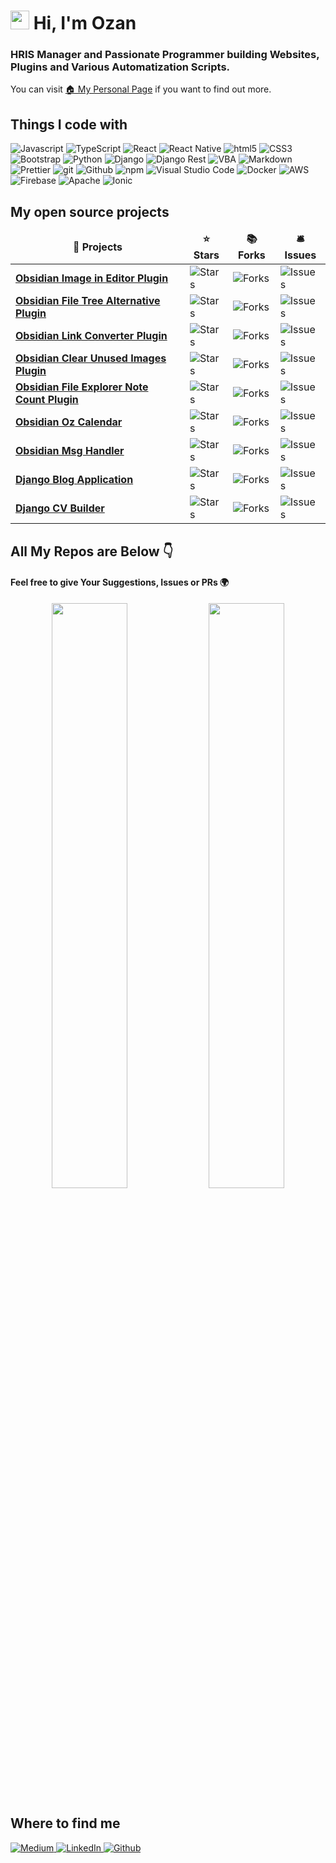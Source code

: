 # <img src="https://emojis.slackmojis.com/emojis/images/1531849430/4246/blob-sunglasses.gif?1531849430" width="30"/> Hi, I'm Ozan 

### HRIS Manager and Passionate Programmer building Websites, Plugins and Various Automatization Scripts. </br>
 
You can visit <a href="https://ozan.pl">🏠 My Personal Page</a> if you want to find out more.
 
## Things I code with
<p>
  <img alt="Javascript" src="https://img.shields.io/badge/javascript-%23323330.svg?style=flat-square&logo=javascript&logoColor=%23F7DF1E" />
  <img alt="TypeScript" src="https://img.shields.io/badge/-TypeScript-007ACC?style=flat-square&logo=typescript&logoColor=white" />
  <img alt="React" src="https://img.shields.io/badge/-React-45b8d8?style=flat-square&logo=react&logoColor=white" />
  <img alt="React Native" src="https://img.shields.io/badge/react_native-%2320232a.svg?style=flat-square&logo=react&logoColor=%2361DAF" />
  <img alt="html5" src="https://img.shields.io/badge/-HTML5-E34F26?style=flat-square&logo=html5&logoColor=white" />
  <img alt="CSS3" src="https://img.shields.io/badge/css3-%231572B6.svg?style=flat-square&logo=css3&logoColor=white" />
  <img alt="Bootstrap" src="https://img.shields.io/badge/bootstrap-%23563D7C.svg?style=flat-square&logo=bootstrap&logoColor=white" />
  <img alt="Python" src="https://img.shields.io/badge/python-3670A0?style=flat-square&logo=python&logoColor=ffdd54" />
  <img alt="Django" src="https://img.shields.io/badge/django-%23092E20.svg?style=flat-square&logo=django&logoColor=white" />
  <img alt="Django Rest" src="https://img.shields.io/badge/DJANGO-REST-ff1709?style=flat-square&logo=django&logoColor=white&color=ff1709&labelColor=gray" />
  <img alt="VBA" src="https://img.shields.io/badge/VBA-white" />
  <img alt="Markdown" src="https://img.shields.io/badge/markdown-%23000000.svg?style=flat-square&logo=markdown&logoColor=white" />
  <img alt="Prettier" src="https://img.shields.io/badge/-Prettier-F7B93E?style=flat-square&logo=prettier&logoColor=white" />
  <img alt="git" src="https://img.shields.io/badge/-Git-F05032?style=flat-square&logo=git&logoColor=white" />
  <img alt="Github" src="https://img.shields.io/badge/github-%23121011.svg?style=flat-square&logo=github&logoColor=white" />
  <img alt="npm" src="https://img.shields.io/badge/-NPM-CB3837?style=flat-square&logo=npm&logoColor=white" />
  <img alt="Visual Studio Code" src="https://img.shields.io/badge/Visual%20Studio%20Code-0078d7.svg?style=flat-square&logo=visual-studio-code&logoColor=white" />
  <img alt="Docker" src="https://img.shields.io/badge/-Docker-46a2f1?style=flat-square&logo=docker&logoColor=white" />
  <img alt="AWS" src="https://img.shields.io/badge/AWS-%23FF9900.svg?style=flat-square&logo=amazon-aws&logoColor=whitee" />
  <img alt="Firebase" src="https://img.shields.io/badge/firebase-%23039BE5.svg?style=flat-square&logo=firebase" />
  <img alt="Apache" src="https://img.shields.io/badge/apache-%23D42029.svg?style=flat-square&logo=apache&logoColor=white" />
  <img alt="Ionic" src="https://img.shields.io/badge/Ionic-3880FF.svg?style=flat-square&logo=ionic&logoColor=white" />
</p>

## My open source projects

<table>
  <thead align="center">
    <tr border: none;>
      <td><b>🎁 Projects</b></td>
      <td><b>⭐ Stars</b></td>
      <td><b>📚 Forks</b></td>
      <td><b>🛎 Issues</b></td>
    </tr>
  </thead>
  <tbody>
     <tr>
      <td><a href="https://github.com/ozntel/oz-image-in-editor-obsidian"><b>Obsidian Image in Editor Plugin</b></a></td>
      <td><img alt="Stars" src="https://img.shields.io/github/stars/ozntel/oz-image-in-editor-obsidian?style=flat-square&labelColor=343b41"/></td>
      <td><img alt="Forks" src="https://img.shields.io/github/forks/ozntel/oz-image-in-editor-obsidian?style=flat-square&labelColor=343b41"/></td>
      <td><img alt="Issues" src="https://img.shields.io/github/issues/ozntel/oz-image-in-editor-obsidian?style=flat-square&labelColor=343b41"/></td>
    </tr>
    <tr>
      <td><a href="https://github.com/ozntel/file-tree-alternative"><b>Obsidian File Tree Alternative Plugin</b></a></td>
      <td><img alt="Stars" src="https://img.shields.io/github/stars/ozntel/file-tree-alternative?style=flat-square&labelColor=343b41"/></td>
      <td><img alt="Forks" src="https://img.shields.io/github/forks/ozntel/file-tree-alternative?style=flat-square&labelColor=343b41"/></td>
      <td><img alt="Issues" src="https://img.shields.io/github/issues/ozntel/file-tree-alternative?style=flat-square&labelColor=343b41"/></td>
    </tr>
    <tr>
      <td><a href="https://github.com/ozntel/obsidian-link-converter"><b>Obsidian Link Converter Plugin</b></a></td>
      <td><img alt="Stars" src="https://img.shields.io/github/stars/ozntel/obsidian-link-converter?style=flat-square&labelColor=343b41"/></td>
      <td><img alt="Forks" src="https://img.shields.io/github/forks/ozntel/obsidian-link-converter?style=flat-square&labelColor=343b41"/></td>
      <td><img alt="Issues" src="https://img.shields.io/github/issues/ozntel/obsidian-link-converter?style=flat-square&labelColor=343b41"/></td>
    </tr>
    <tr>
      <td><a href="https://github.com/ozntel/oz-clear-unused-images-obsidian"><b>Obsidian Clear Unused Images Plugin</b></a></td>
      <td><img alt="Stars" src="https://img.shields.io/github/stars/ozntel/oz-clear-unused-images-obsidian?style=flat-square&labelColor=343b41"/></td>
      <td><img alt="Forks" src="https://img.shields.io/github/forks/ozntel/oz-clear-unused-images-obsidian?style=flat-square&labelColor=343b41"/></td>
      <td><img alt="Issues" src="https://img.shields.io/github/issues/ozntel/oz-clear-unused-images-obsidian?style=flat-square&labelColor=343b41"/></td>
    </tr>
    <tr>
      <td><a href="https://github.com/ozntel/file-explorer-note-count"><b>Obsidian File Explorer Note Count Plugin</b></a></td>
      <td><img alt="Stars" src="https://img.shields.io/github/stars/ozntel/file-explorer-note-count?style=flat-square&labelColor=343b41"/></td>
      <td><img alt="Forks" src="https://img.shields.io/github/forks/ozntel/file-explorer-note-count?style=flat-square&labelColor=343b41"/></td>
      <td><img alt="Issues" src="https://img.shields.io/github/issues/ozntel/file-explorer-note-count?style=flat-square&labelColor=343b41"/></td>
    </tr>
    <tr>
      <td><a href="https://github.com/ozntel/Django-Blog-Application"><b>Obsidian Oz Calendar</b></a></td>
      <td><img alt="Stars" src="https://img.shields.io/github/stars/ozntel/oz-calendar?style=flat-square&labelColor=343b41"/></td>
      <td><img alt="Forks" src="https://img.shields.io/github/forks/ozntel/oz-calendar?style=flat-square&labelColor=343b41"/></td>
      <td><img alt="Issues" src="https://img.shields.io/github/issues/ozntel/oz-calendar?style=flat-square&labelColor=343b41"/></td>
    </tr>
   <tr>
      <td><a href="https://github.com/ozntel/Django-Blog-Application"><b>Obsidian Msg Handler</b></a></td>
      <td><img alt="Stars" src="https://img.shields.io/github/stars/ozntel/obsidian-msg-handler?style=flat-square&labelColor=343b41"/></td>
      <td><img alt="Forks" src="https://img.shields.io/github/forks/ozntel/obsidian-msg-handler?style=flat-square&labelColor=343b41"/></td>
      <td><img alt="Issues" src="https://img.shields.io/github/issues/ozntel/obsidian-msg-handler?style=flat-square&labelColor=343b41"/></td>
    </tr>
    <tr>
      <td><a href="https://github.com/ozntel/Django-Blog-Application"><b>Django Blog Application</b></a></td>
      <td><img alt="Stars" src="https://img.shields.io/github/stars/ozntel/Django-Blog-Application?style=flat-square&labelColor=343b41"/></td>
      <td><img alt="Forks" src="https://img.shields.io/github/forks/ozntel/Django-Blog-Application?style=flat-square&labelColor=343b41"/></td>
      <td><img alt="Issues" src="https://img.shields.io/github/issues/ozntel/Django-Blog-Application?style=flat-square&labelColor=343b41"/></td>
    </tr>
    <tr>
      <td><a href="https://github.com/ozntel/django-cv-builder"><b>Django CV Builder</b></a></td>
      <td><img alt="Stars" src="https://img.shields.io/github/stars/ozntel/django-cv-builder?style=flat-square&labelColor=343b41"/></td>
      <td><img alt="Forks" src="https://img.shields.io/github/forks/ozntel/django-cv-builder?style=flat-square&labelColor=343b41"/></td>
      <td><img alt="Issues" src="https://img.shields.io/github/issues/ozntel/django-cv-builder?style=flat-square&labelColor=343b41"/></td>
    </tr>
  </tbody>
</table>

## All My Repos are Below 👇

#### Feel free to give Your Suggestions, Issues or PRs 🌍

<p align="center">
  <img width="49%" src="https://github-readme-stats.vercel.app/api?username=ozntel&show_icons=true&theme=tokyonight" />
  <img width="49%" src="https://github-readme-streak-stats.herokuapp.com/?user=ozntel&theme=tokyonight" />
</p>

## Where to find me
<p>
 <a href="https://ozantellioglu.medium.com/" target="_blank">
  <img alt="Medium" src="https://img.shields.io/badge/medium-%2312100E.svg?&style=for-the-badge&logo=medium&logoColor=white" />
 </a>
 <a href="https://www.linkedin.com/in/ozantellioglu/" target="_blank">
  <img alt="LinkedIn" src="https://img.shields.io/badge/linkedin-%230077B5.svg?&style=for-the-badge&logo=linkedin&logoColor=white" />
 </a> 
 <a href="https://github.com/ozntel" target="_blank">
  <img alt="Github" src="https://img.shields.io/badge/GitHub-%2312100E.svg?&style=for-the-badge&logo=Github&logoColor=white" />
 </a>
</p>
